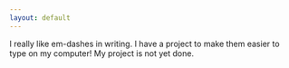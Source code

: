 ```yaml
---
layout: default
---
```

I really like em-dashes in writing. I have a project to make them easier to type on my computer! My project is not yet done.
